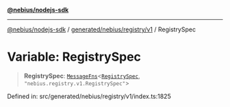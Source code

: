 [**@nebius/nodejs-sdk**](../../../../../README.md)

---

[@nebius/nodejs-sdk](../../../../../README.md) / [generated/nebius/registry/v1](../README.md) / RegistrySpec

# Variable: RegistrySpec

> **RegistrySpec**: [`MessageFns`](../../../../../runtime/protos/core/interfaces/MessageFns.md)\<[`RegistrySpec`](../interfaces/RegistrySpec.md), `"nebius.registry.v1.RegistrySpec"`\>

Defined in: src/generated/nebius/registry/v1/index.ts:1825
